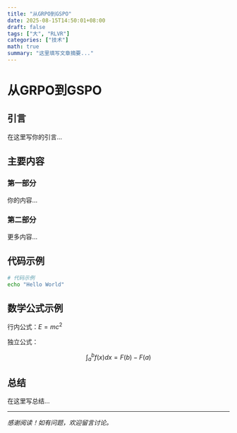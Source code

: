 ```yaml
---
title: "从GRPO到GSPO"
date: 2025-08-15T14:50:01+08:00
draft: false
tags: ["大", "RLVR"]
categories: ["技术"]
math: true
summary: "这里填写文章摘要..."
---
```


# 从GRPO到GSPO

## 引言

在这里写你的引言...

## 主要内容

### 第一部分

你的内容...

### 第二部分

更多内容...

## 代码示例

```bash
# 代码示例
echo "Hello World"
```

## 数学公式示例

行内公式：$E = mc^2$

独立公式：

$$
\int_a^b f(x)dx = F(b) - F(a)
$$


## 总结

在这里写总结...

---

*感谢阅读！如有问题，欢迎留言讨论。*

